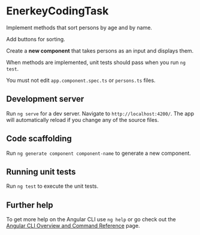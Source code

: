 # EnerkeyCodingTask

Implement methods that sort persons by age and by name.

Add buttons for sorting.

Create a **new component** that takes persons as an input and displays them. 

When methods are implemented, unit tests should pass when you run `ng test`.

You must not edit `app.component.spec.ts` or `persons.ts` files.

## Development server

Run `ng serve` for a dev server. Navigate to `http://localhost:4200/`. The app will automatically reload if you change any of the source files.

## Code scaffolding

Run `ng generate component component-name` to generate a new component.

## Running unit tests

Run `ng test` to execute the unit tests.

## Further help

To get more help on the Angular CLI use `ng help` or go check out the [Angular CLI Overview and Command Reference](https://angular.io/cli) page.
